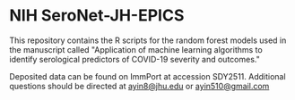 # NIH SeroNet-JH-EPICS
This repository contains the R scripts for the random forest models used in the manuscript called "Application of machine learning algorithms to identify serological predictors of COVID-19 severity and outcomes."

Deposited data can be found on ImmPort at accession SDY2511. Additional questions should be directed at ayin8@jhu.edu or ayin510@gmail.com
